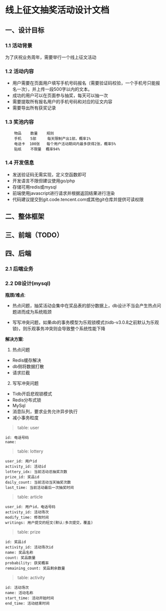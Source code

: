 # 线上征文抽奖活动设计文档

## 一、设计目标

### 1.1 活动背景

为了庆祝业务周年，需要举行一个线上征文活动


### 1.2 活动内容

* 用户需要在页面用户填写手机号码报名（需要验证码校验，一个手机号只能报名一次），并上传一段500字以内的文本。
* 成功的用户可以在页面参与抽奖，每天可以抽一次
* 需要提取所有报名用户的手机号码和对应的征文内容
* 需要导出所有获奖记录


### 1.3 奖池内容

```
    物品    数量    规则
    手机    5部     每天限制产出1部，概率1%
    电话卡  100张   每个用户活动期间内最多获得2张，概率5%
    贴纸    不限量  概率94%
```

### 1.4 开发信息

* 发送验证码无需实现，定义空函数即可
* 开发语言不限但建议使用go/php
* 存储可用redis或mysql
* 前端使用javascript进行请求并根据返回结果进行渲染
* 代码建议提交到git.code.tencent.com或其他git仓库并提供可读权限


## 二、整体框架


## 三、前端（TODO）


## 四、后端

### 2.1 后端业务


### 2.2 DB设计(mysql)

**瓶颈/难点**:

- 热点问题，抽奖活动会集中在奖品表的部分数据上，db设计不当会产生热点问题进而成为系统瓶颈

- 写写冲突问题，如果db的事务模型为乐观锁模式(tidb-v3.0.8之前默认为乐观锁)，则乐观事务冲突则会导致整个系统性能下降

**解决方案**:
1. 热点问题
- Redis缓存解决
- db侧将数据打散
- 请求拦截

2. 写写冲突问题
- Tidb开启悲观锁模式
- Redis分布式锁
- MySql 
- 消息队列，要求业务允许异步执行
- 减小事务粒度

> table: user
```
id: 电话号码
name:
```

> table: lottery
```
user_id: 用户id
activity_id: 活动id
lottery_idx: 当前活动总抽奖次数
prize_id: 奖品id
daily_count: 当前活动当天抽奖次数
last_time: 当前活动最后一次抽奖时间
```

> table: article
```
user_id: 用户id，电话号码
activity_id: 活动场次
modify_time: 修改时间
writings: 用户提交的短文(默认:多次提交，覆盖)
```

> table: prize
```
id: 奖品id
activity_id: 活动场次id
name: 奖品名称
count: 奖品数量
probability: 获奖概率
remaining_count: 奖品剩余数量
```

> table: activity
```
id: 活动场次
name: 活动名称
start_time: 活动开始时间
end_time: 活动结束时间
```